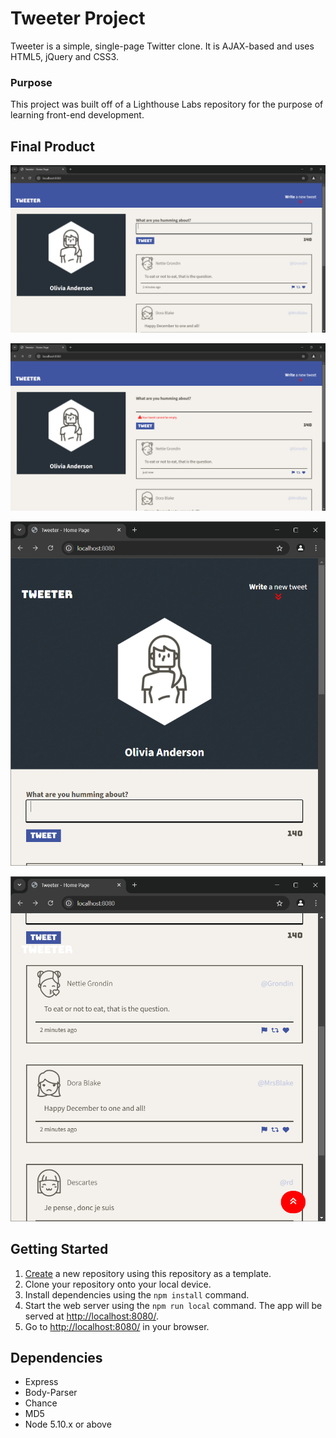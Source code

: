 # Tweeter Project

Tweeter is a simple, single-page Twitter clone. It is AJAX-based and uses HTML5, jQuery and CSS3.

### Purpose

This project was built off of a Lighthouse Labs repository for the purpose of learning front-end development. 

## Final Product

!["Screenshot of Tweeter main page"](https://github.com/Oliviaa7/tweeter/blob/master/docs/tweeter.png?raw=true)

!["Screenshot of Tweeter error"](https://github.com/Oliviaa7/tweeter/blob/master/docs/tweeter-error.png?raw=true)

!["Screenshot of Tweeter for tablet sized screens](https://github.com/Oliviaa7/tweeter/blob/master/docs/tweeter-tablet.png?raw=true)

!["Screenshot of tweets within the tablet view"](https://github.com/Oliviaa7/tweeter/blob/master/docs/tweets.png?raw=true)

## Getting Started

1. [Create](https://docs.github.com/en/repositories/creating-and-managing-repositories/creating-a-repository-from-a-template) a new repository using this repository as a template.
2. Clone your repository onto your local device.
3. Install dependencies using the `npm install` command.
3. Start the web server using the `npm run local` command. The app will be served at <http://localhost:8080/>.
4. Go to <http://localhost:8080/> in your browser.

## Dependencies

- Express
- Body-Parser
- Chance
- MD5
- Node 5.10.x or above
